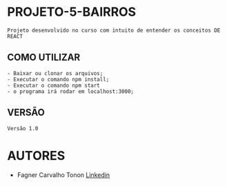 # PROJETO-5-BAIRROS

    Projeto desenvolvido no curso com intuito de entender os conceitos DE REACT

## COMO UTILIZAR

    - Baixar ou clonar os arquivos;
    - Executar o comando npm install;
    - Executar o comando npm start
    - o programa irá rodar em localhost:3000;

## VERSÃO
    Versão 1.0

# AUTORES
*    Fagner Carvalho Tonon [Linkedin](https://www.linkedin.com/in/fagner-tonon-699931149/)